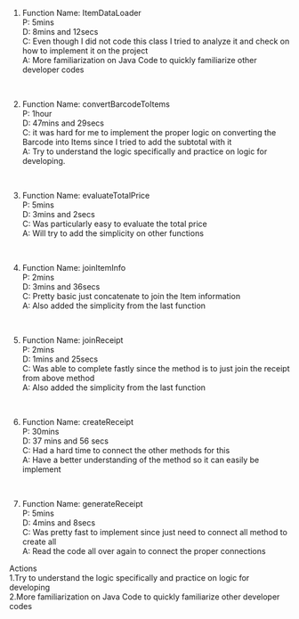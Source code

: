 1. Function Name: ItemDataLoader <br>
P: 5mins <br>
D: 8mins and 12secs  <br>
C: Even though I did not code this class I tried to analyze it and check on how to implement it on the project <br>
A: More familiarization on Java Code to quickly familiarize other developer codes <br>

<br>

2. Function Name: convertBarcodeToItems <br>
P: 1hour <br>
D: 47mins and 29secs <br>
C: it was hard for me to implement the proper logic on converting the Barcode into Items since I tried to add the subtotal with it <br>
A: Try to understand the logic specifically and practice on logic for developing. <br>

<br>

3. Function Name: evaluateTotalPrice <br>
P: 5mins <br>
D: 3mins and 2secs <br>
C: Was particularly easy to evaluate the total price <br>
A: Will try to add the simplicity on other functions <br>

<br>

4. Function Name: joinItemInfo <br>
P: 2mins <br>
D: 3mins and 36secs <br>
C: Pretty basic just concatenate to join the Item information <br>
A: Also added the simplicity from the last function <br>

<br>

5. Function Name: joinReceipt <br>
P: 2mins <br>
D: 1mins and 25secs <br>
C: Was able to complete fastly since the method is to just join the receipt from above method <br>
A: Also added the simplicity from the last function <br>

<br>

6. Function Name: createReceipt <br>
P: 30mins <br>
D: 37 mins and 56 secs <br>
C: Had a hard time to connect the other methods for this <br> 
A: Have a better understanding of the method so it can easily be implement <br>

<br>

7. Function Name: generateReceipt <br>
P: 5mins <br>
D: 4mins and 8secs <br>
C: Was pretty fast to implement since just need to connect all method to create all <br>
A: Read the code all over again to connect the proper connections <br>
   


Actions  <br>
1.Try to understand the logic specifically and practice on logic for developing <br>
2.More familiarization on Java Code to quickly familiarize other developer codes <br>